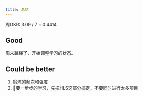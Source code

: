 ```yaml
---
title: 总结
---
```


周OKR: 3.09 / 7 = 0.4414

## Good

周末跳绳了，开始调整学习的状态。

## Could be better

1. 锻炼的频次和强度
2. 要一步步的学习，先把HLS这部分搞定，不要同时进行太多项目
